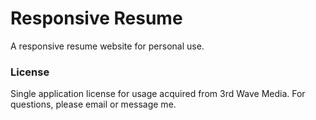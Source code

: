 # Responsive Resume

A responsive resume website for personal use.

### License

Single application license for usage acquired from 3rd Wave Media. For questions, please email or message me. 